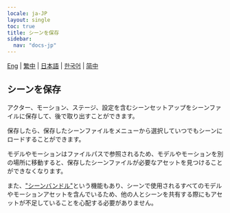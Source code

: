 ```yaml
---
locale: ja-JP
layout: single
toc: true
title: シーンを保存
sidebar:
  nav: "docs-jp"
---
```

[Eng](/dancexr/features/save_scene) | [繁中](/tw/dancexr/features/save_scene) | [日本語](/jp/dancexr/features/save_scene) | [한국어](/kr/dancexr/features/save_scene) | [简中](/zh/dancexr/features/save_scene)

## シーンを保存
アクター、モーション、ステージ、設定を含むシーンセットアップをシーンファイルに保存して、後で取り出すことができます。

保存したら、保存したシーンファイルをメニューから選択していつでもシーンにロードすることができます。

モデルやモーションはファイルパスで参照されるため、モデルやモーションを別の場所に移動すると、保存したシーンファイルが必要なアセットを見つけることができなくなります。

また、["シーンバンドル"](scene_bundle.md)という機能もあり、シーンで使用されるすべてのモデルやモーションアセットを含んでいるため、他の人とシーンを共有する際にもアセットが不足していることを心配する必要がありません。
